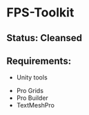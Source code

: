 # FPS-Toolkit


## Status: Cleansed

## Requirements:
- Unity tools
* Pro Grids
* Pro Builder
* TextMeshPro
